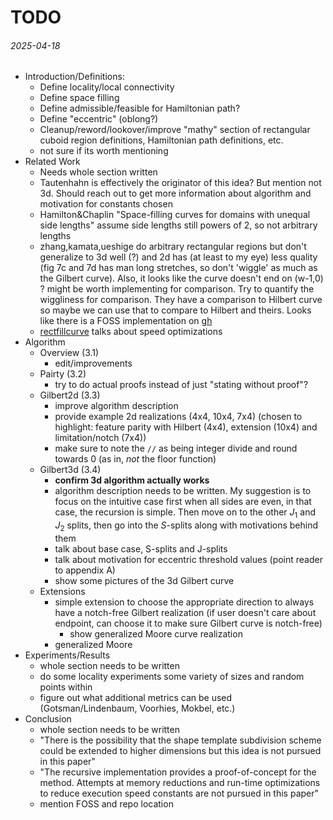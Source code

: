 TODO
===


###### 2025-04-18

* Introduction/Definitions:
  - Define locality/local connectivity
  - Define space filling
  - Define admissible/feasible for Hamiltonian path?
  - Define "eccentric" (oblong?)
  - Cleanup/reword/lookover/improve "mathy" section of
    rectangular cuboid region definitions, Hamiltonian path
    definitions, etc.
  - not sure if its worth mentioning
* Related Work
  - Needs whole section written
  - Tautenhahn is effectively the originator of this idea? But mention not 3d. Should reach
    out to get more information about algorithm and motivation for constants chosen
  - Hamilton&Chaplin "Space-filling curves for domains with unequal side lengths" assume side lengths still powers of 2,
    so not arbitrary lengths
  - zhang,kamata,ueshige do arbitrary rectangular regions but don't generalize to 3d well (?) and 2d has (at least to my
    eye) less quality (fig 7c and 7d has man long stretches, so don't 'wiggle' as much as the Gilbert curve). Also, it
    looks like the curve doesn't end on (w-1,0) ? might be worth implementing for comparison. Try to quantify the wiggliness
    for comparison. They have a comparison to Hilbert curve so maybe we can use that to compare to Hilbert and theirs.
    Looks like there is a FOSS implementation on [gh](https://github.com/yvt/zhang_hilbert)
  - [rectfillcurve](https://hg.sr.ht/~dalke/rectfillcurve) talks about speed optimizations
* Algorithm
  - Overview (3.1)
    + edit/improvements
  - Pairty (3.2)
    + try to do actual proofs instead of just "stating without proof"?
  - Gilbert2d (3.3)
    + improve algorithm description
    + provide example 2d realizations (4x4, 10x4, 7x4) (chosen to highlight:
      feature parity with Hilbert (4x4), extension (10x4) and limitation/notch (7x4))
    + make sure to note the `//` as being integer divide and round towards 0 (as in, *not* the floor function)
  - Gilbert3d (3.4)
    + **confirm 3d algorithm actually works**
    + algorithm description needs to be written. My suggestion is to focus on the intuitive case first
      when all sides are even, in that case, the recursion is simple. Then move on to the other
      $J_1$ and $J_2$ splits, then go into the $S$-splits along with motivations behind them
    + talk about base case, S-splits and J-splits
    + talk about motivation for eccentric threshold values (point reader to appendix A)
    + show some pictures of the 3d Gilbert curve
  - Extensions
    + simple extension to choose the appropriate direction to always have a notch-free Gilbert realization
      (if user doesn't care about endpoint, can choose it to make sure Gilbert curve is notch-free)
      - show generalized Moore curve realization
    + generalized Moore
* Experiments/Results
  - whole section needs to be written
  - do some locality experiments some variety of sizes and random points within
  - figure out what additional metrics can be used (Gotsman/Lindenbaum, Voorhies, Mokbel, etc.)
* Conclusion
  - whole section needs to be written
  - "There is the possibility that the shape template subdivision scheme could be extended to higher dimensions but this idea is not pursued in this paper"
  - "The recursive implementation provides a proof-of-concept for the method. Attempts at memory reductions and run-time optimizations to reduce execution
    speed constants are not pursued in this paper"
  - mention FOSS and repo location
 
